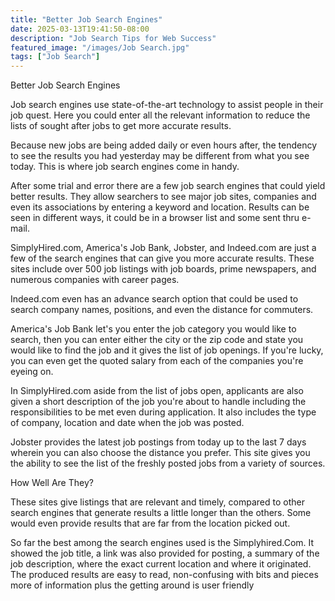```yaml
---
title: "Better Job Search Engines"
date: 2025-03-13T19:41:50-08:00
description: "Job Search Tips for Web Success"
featured_image: "/images/Job Search.jpg"
tags: ["Job Search"]
---
```


Better Job Search Engines

Job search engines use state-of-the-art technology to assist people in their job quest.  Here you could enter all the relevant information to reduce the lists of sought after jobs to get more accurate results.

Because new jobs are being added daily or even hours after, the tendency to see the results you had yesterday may be different from what you see today.  This is where job search engines come in handy.

After some trial and error there are a few job search engines that could yield better results.  They allow searchers to see major job sites, companies and even its associations by entering a keyword and location.  Results can be seen in different ways, it could be in a browser list and some sent thru e-mail.  

SimplyHired.com, America's Job Bank, Jobster, and Indeed.com are just a few of the search engines that can give you more accurate results.  These sites include over 500 job listings with job boards, prime newspapers, and numerous companies with career pages.  

Indeed.com even has an advance search option that could be used to search company names, positions, and even the distance for commuters.

America's Job Bank let's you enter the job category you would like to search, then you can enter either the city or the zip code and state you would like to find the job and it gives the list of job openings.  If you're lucky, you can even get the quoted salary from each of the companies you're eyeing on.  

In SimplyHired.com aside from the list of jobs open, applicants are also given a short description of the job you're about to handle including the responsibilities to be met even during application.  It also includes the type of company, location and date when the job was posted.

Jobster provides the latest job postings from today up to the last 7 days wherein you can also choose the distance you prefer.  This site gives you the ability to see the list of the freshly posted jobs from a variety of sources.

How Well Are They?

These sites give listings that are relevant and timely, compared to other search engines that generate results a little longer than the others.  Some would even provide results that are far from the location picked out.

So far the best among the search engines used is the Simplyhired.Com.  It showed the job title, a link was also provided for posting, a summary of the job description, where the exact current location and where it originated.  The produced results are easy to read, non-confusing with bits and pieces more of information plus the getting around is user friendly

